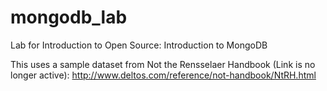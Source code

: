# mongodb_lab
Lab for Introduction to Open Source: Introduction to MongoDB

This uses a sample dataset from Not the Rensselaer Handbook (Link is no longer active): http://www.deltos.com/reference/not-handbook/NtRH.html
